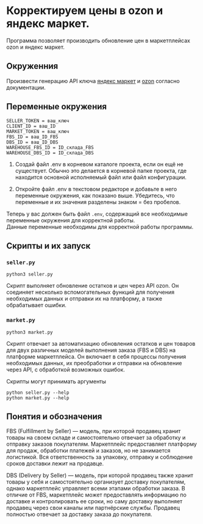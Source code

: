 # Корректируем цены в ozon и яндекс маркет.
Программа позволяет производить обновление цен в маркетплейсах ozon и яндекс маркет.
## Окруженния
Произвести генерацию API ключа [яндекс маркет](https://yandex.ru/dev/market/partner-api/doc/ru/) и [ozon](https://docs.ozon.ru/global/api/intro/?country=CN) согласно документации. 
## Переменные окружения
```
SELLER_TOKEN = ваш_ключ
CLIENT_ID = ваш_ID
MARKET_TOKEN = ваш_ключ
FBS_ID = ваш_ID_FBS
DBS_ID = ваш_ID_DBS
WAREHOUSE_FBS_ID = ID_склада_FBS
WAREHOUSE_DBS_ID = ID_склада_DBS
```
1. Создай файл .env в корневом каталоге проекта, если он ещё не существует. Обычно это делается в корневой папке проекта, где находится основной исполняемый файл или файл конфигурации.

2. Откройте файл .env в текстовом редакторе и добавьте в него переменные окружения, как показано выше. Убедитесь, что переменные и их значения разделены знаком = без пробелов.

Теперь у вас должен быть файл `.env`, содержащий все необходимые переменные окружения для корректной работы.\
Данные переменные необходимы для корректной работы программы.
## Скрипты и их запуск
### `seller.py`
```
python3 seller.py
```
Скрипт выполняет обновление остатков и цен через API ozon. Он соединяет несколько вспомогательных функций для получения необходимых данных и отправки их на платформу, а также обрабатывает ошибки.
### `market.py`
```
python3 market.py
```
Скрипт отвечает за автоматизацию обновления остатков и цен товаров для двух различных моделей выполнения заказа (FBS и DBS) на платформе маркетплейса. Он включает в себя процессы получения необходимых данных, их преобработки и отправки на обновление через API, с обработкой возможных ошибок.

Скрипты могут принимать аргументы
```
python seller.py --help
python market.py --help
```

## Понятия и обозначения

FBS (Fulfillment by Seller) — модель, при которой продавец хранит товары на своем складе и самостоятельно отвечает за обработку и отправку заказов покупателям. Маркетплейс предоставляет платформу для продаж, обработки платежей и заказов, но не занимается логистикой. Вся ответственность за упаковку, отправку и соблюдение сроков доставки лежит на продавце.

DBS (Delivery by Seller) — модель, при которой продавец также хранит товары у себя и самостоятельно организует доставку покупателям, однако маркетплейс управляет всеми этапами обработки заказа. В отличие от FBS, маркетплейс может предоставлять информацию по доставке и контролировать ее сроки, но саму доставку выполняет продавец через свои каналы или партнёрские службы. Продавец полностью отвечает за доставку заказа до покупателя.


